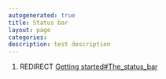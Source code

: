 ```yaml
---
autogenerated: true
title: Status bar
layout: page
categories: 
description: test description
---
```


1.  REDIRECT [Getting started\#The\_status\_bar](Getting_started#The_status_bar)
